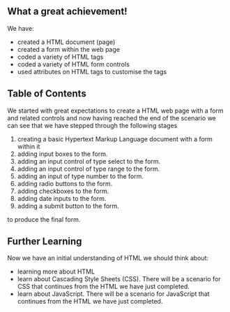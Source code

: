 ## What a great achievement!

We have:

- created a HTML document (page)
- created a form within the web page
- coded a variety of HTML tags
- coded a variety of HTML form controls
- used attributes on HTML tags to customise the tags

## Table of Contents

We started with great expectations to create a HTML web page with a form and related controls and now having reached the end of the scenario we can see that we have stepped through the following stages  

1. creating a basic Hypertext Markup Language document with a form within it
2. adding input boxes to the form.
3. adding an input control of type select to the form.
4. adding an input control of type range to the form.
5. adding an input of type number to the form.
6. adding radio buttons to the form.
7. adding checkboxes to the form.
8. adding date inputs to the form.
9. adding a submit button to the form.

to produce the final form.

## Further Learning

Now we have an initial understanding of HTML we should think about:

- learning more about HTML
- learn about Cascading Style Sheets (CSS). There will be a scenario for CSS that continues from the HTML we have just completed.
- learn about JavaScript. There will be a scenario for JavaScript that continues from the HTML we have just completed.
